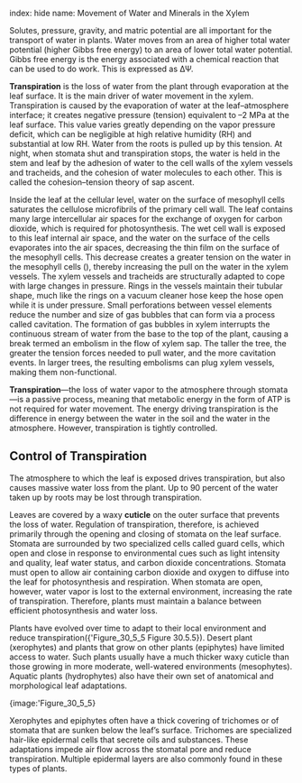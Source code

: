 index: hide
name: Movement of Water and Minerals in the Xylem

Solutes, pressure, gravity, and matric potential are all important for the transport of water in plants. Water moves from an area of higher total water potential (higher Gibbs free energy) to an area of lower total water potential. Gibbs free energy is the energy associated with a chemical reaction that can be used to do work. This is expressed as ΔΨ.

 **Transpiration** is the loss of water from the plant through evaporation at the leaf surface. It is the main driver of water movement in the xylem. Transpiration is caused by the evaporation of water at the leaf–atmosphere interface; it creates negative pressure (tension) equivalent to –2 MPa at the leaf surface. This value varies greatly depending on the vapor pressure deficit, which can be negligible at high relative humidity (RH) and substantial at low RH. Water from the roots is pulled up by this tension. At night, when stomata shut and transpiration stops, the water is held in the stem and leaf by the adhesion of water to the cell walls of the xylem vessels and tracheids, and the cohesion of water molecules to each other. This is called the cohesion–tension theory of sap ascent.

Inside the leaf at the cellular level, water on the surface of mesophyll cells saturates the cellulose microfibrils of the primary cell wall. The leaf contains many large intercellular air spaces for the exchange of oxygen for carbon dioxide, which is required for photosynthesis. The wet cell wall is exposed to this leaf internal air space, and the water on the surface of the cells evaporates into the air spaces, decreasing the thin film on the surface of the mesophyll cells. This decrease creates a greater tension on the water in the mesophyll cells (), thereby increasing the pull on the water in the xylem vessels. The xylem vessels and tracheids are structurally adapted to cope with large changes in pressure. Rings in the vessels maintain their tubular shape, much like the rings on a vacuum cleaner hose keep the hose open while it is under pressure. Small perforations between vessel elements reduce the number and size of gas bubbles that can form via a process called cavitation. The formation of gas bubbles in xylem interrupts the continuous stream of water from the base to the top of the plant, causing a break termed an embolism in the flow of xylem sap. The taller the tree, the greater the tension forces needed to pull water, and the more cavitation events. In larger trees, the resulting embolisms can plug xylem vessels, making them non-functional.

 **Transpiration**—the loss of water vapor to the atmosphere through stomata—is a passive process, meaning that metabolic energy in the form of ATP is not required for water movement. The energy driving transpiration is the difference in energy between the water in the soil and the water in the atmosphere. However, transpiration is tightly controlled.

## Control of Transpiration

The atmosphere to which the leaf is exposed drives transpiration, but also causes massive water loss from the plant. Up to 90 percent of the water taken up by roots may be lost through transpiration.

Leaves are covered by a waxy  **cuticle** on the outer surface that prevents the loss of water. Regulation of transpiration, therefore, is achieved primarily through the opening and closing of stomata on the leaf surface. Stomata are surrounded by two specialized cells called guard cells, which open and close in response to environmental cues such as light intensity and quality, leaf water status, and carbon dioxide concentrations. Stomata must open to allow air containing carbon dioxide and oxygen to diffuse into the leaf for photosynthesis and respiration. When stomata are open, however, water vapor is lost to the external environment, increasing the rate of transpiration. Therefore, plants must maintain a balance between efficient photosynthesis and water loss.

Plants have evolved over time to adapt to their local environment and reduce transpiration({'Figure_30_5_5 Figure 30.5.5}). Desert plant (xerophytes) and plants that grow on other plants (epiphytes) have limited access to water. Such plants usually have a much thicker waxy cuticle than those growing in more moderate, well-watered environments (mesophytes). Aquatic plants (hydrophytes) also have their own set of anatomical and morphological leaf adaptations.


{image:'Figure_30_5_5}
        

Xerophytes and epiphytes often have a thick covering of trichomes or of stomata that are sunken below the leaf’s surface. Trichomes are specialized hair-like epidermal cells that secrete oils and substances. These adaptations impede air flow across the stomatal pore and reduce transpiration. Multiple epidermal layers are also commonly found in these types of plants.
